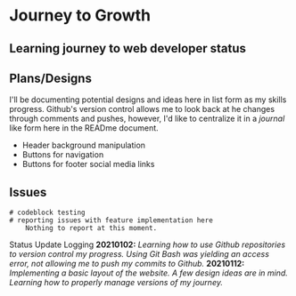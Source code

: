 
# Journey to Growth

## Learning journey to web developer status

## Plans/Designs

I'll be documenting potential designs and ideas here in list form as my skills progress. Github's version control allows me to look back at he changes through comments and pushes, however, I'd like to centralize it in a *journal* like form here in the READme document.

* Header background manipulation
* Buttons for navigation
* Buttons for footer social media links

## Issues

```
# codeblock testing
# reporting issues with feature implementation here
    Nothing to report at this moment.
```

Status Update Logging
**20210102:** *Learning how to use Github repositories to version control my progress. Using Git Bash was yielding an access error, not allowing me to push my commits to Github.*
**20210112:** *Implementing a basic layout of the website. A few design ideas are in mind. Learning how to properly manage versions of my journey.*
